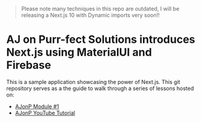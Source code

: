 > Please note many techniques in this repo are outdated, I will be releasing a Next.js 10 with Dynamic imports very soon!!

# AJ on Purr-fect Solutions introduces Next.js using MaterialUI and Firebase

This is a sample application showcasing the power of Next.js.
This git repository serves as a the guide to walk through a series of lessons hosted on:

- [AJonP Module #1](https://codingcat.dev/courses/nextjs9/)
- [AJonP YouTube Tutorial](http://bit.ly/ajonp-youtube-sub)
